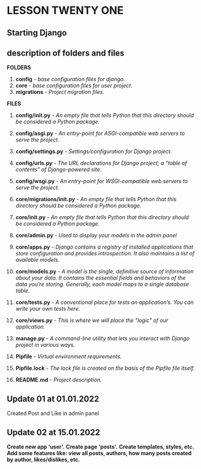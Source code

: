 # LESSON TWENTY ONE

## Starting Django

## description of folders and files

**FOLDERS**

1. **config** - _base configuration files for django._
2. **core** - _base configuration files for user project._
3. **migrations** - _Project migration files._

**FILES**

1. **config/init.py** - _An empty file that tells Python that this directory should be considered a Python package._
2. **config/asgi.py** - _An entry-point for ASGI-compatible web servers to serve the project._
3. **config/settings.py** - _Settings/configuration for Django project._
4. **config/urls.py** - _The URL declarations for Django project; a “table of contents” of Django-powered site._
5. **config/wsgi.py** - _An entry-point for WSGI-compatible web servers to serve the project._

6. **core/migrations/init.py** - _An empty file that tells Python that this directory should be considered a Python package._

7. **core/init.py** - _An empty file that tells Python that this directory should be considered a Python package._
8. **core/admin.py** - _Used to display your models in the admin panel_
9. **core/apps.py** - _Django contains a registry of installed applications that store configuration and provides introspection. It also maintains a list of available models._
10. **core/models.py** - _A model is the single, definitive source of information about your data. It contains the essential fields and behaviors of the data you’re storing. Generally, each model maps to a single database table._
11. **core/tests.py** - _A conventional place for tests an application’s. You can write your own tests here._
12. **core/views.py** - _This is where we will place the "logic" of our application._

13. **manage.py** - _A command-line utility that lets you interact with Django project in various ways._
14. **Pipfile** - _Virtual environment requirements._
15. **Pipfile.lock** - _The lock file is created on the basis of the Pipfile file itself._
16. **README.md** - _Project description._

## Update 01 at 01.01.2022

Created Post and Like in admin panel

## Update 02 at 15.01.2022

**Create new app 'user'.**
**Create page 'posts'.**
**Create templates, styles, etc.**
**Add some features like: view all posts, authors, how many posts created by author, likes/dislikes, etc.**
